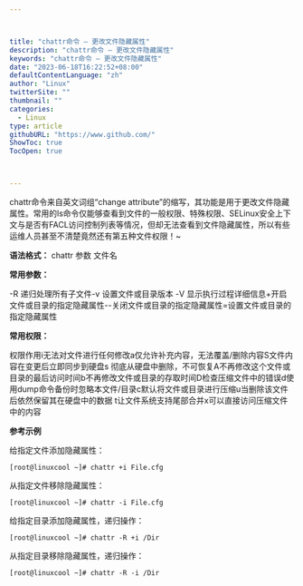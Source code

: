 ```yaml
---



title: "chattr命令 – 更改文件隐藏属性"
description: "chattr命令 – 更改文件隐藏属性"
keywords: "chattr命令 – 更改文件隐藏属性"
date: "2023-06-18T16:22:52+08:00"
defaultContentLanguage: "zh"
author: "Linux"
twitterSite: ""
thumbnail: ""
categories:
  - Linux
type: article
githubURL: "https://www.github.com/"
ShowToc: true
TocOpen: true



---
```


chattr命令来自英文词组“change attribute”的缩写，其功能是用于更改文件隐藏属性。常用的ls命令仅能够查看到文件的一般权限、特殊权限、SELinux安全上下文与是否有FACL访问控制列表等情况，但却无法查看到文件隐藏属性，所以有些运维人员甚至不清楚竟然还有第五种文件权限！~

**语法格式：** chattr 参数 文件名

**常用参数：**

-R 递归处理所有子文件-v 设置文件或目录版本 -V 显示执行过程详细信息+开启文件或目录的指定隐藏属性--关闭文件或目录的指定隐藏属性=设置文件或目录的指定隐藏属性

**常用权限：**

权限作用i无法对文件进行任何修改a仅允许补充内容，无法覆盖/删除内容S文件内容在变更后立即同步到硬盘s 彻底从硬盘中删除，不可恢复A不再修改这个文件或目录的最后访问时间b不再修改文件或目录的存取时间D检查压缩文件中的错误d使用dump命令备份时忽略本文件/目录c默认将文件或目录进行压缩u当删除该文件后依然保留其在硬盘中的数据 t让文件系统支持尾部合并x可以直接访问压缩文件中的内容

**参考示例**

给指定文件添加隐藏属性：

```
[root@linuxcool ~]# chattr +i File.cfg
```

从指定文件移除隐藏属性：

```
[root@linuxcool ~]# chattr -i File.cfg
```

给指定目录添加隐藏属性，递归操作：

```
[root@linuxcool ~]# chattr -R +i /Dir
```

从指定目录移除隐藏属性，递归操作：

```
[root@linuxcool ~]# chattr -R -i /Dir
```